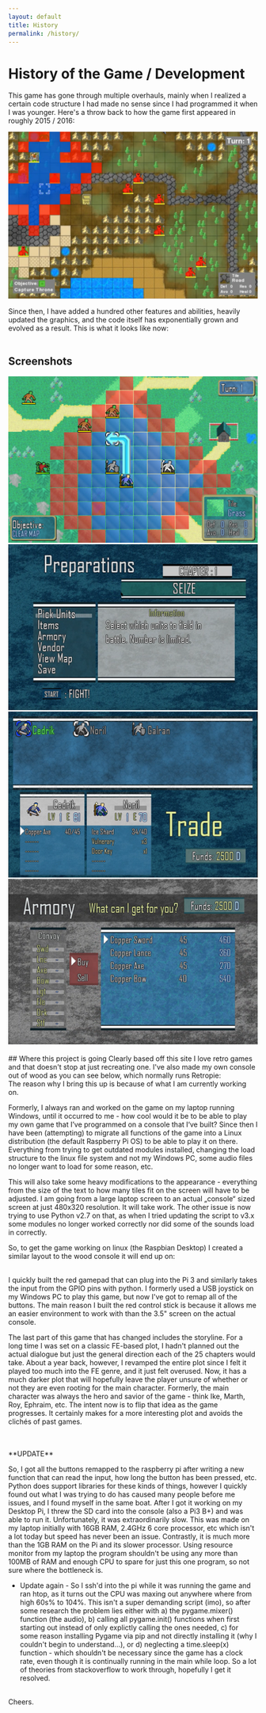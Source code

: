 ```yaml
---
layout: default
title: History
permalink: /history/
---
```


# History of the Game / Development

This game has gone through multiple overhauls, mainly when I realized a certain code structure I had made no sense since I had programmed it when I was younger. Here's a throw back to how the game first appeared in roughly 2015 / 2016:

<img src="/assets/oldVersionScreenshot.png" alt="">

Since then, I have added a hundred other features and abilities, heavily updated the graphics, and the code itself has exponentially grown and evolved as a result. This is what it looks like now:
<br>
<br>
## Screenshots
<img src="/assets/current_map.png" alt="">
<img src="/assets/chapter config.png" alt="">
<img src="/assets/trade chapter config.png" alt="">
<img src="/assets/armory.png" alt="">
<br>
<br>
## Where this project is going
Clearly based off this site I love retro games and that doesn't stop at just recreating one. I've also made my own console out of wood as you can see below, which normally runs Retropie:
<img src="/assets/retropie_front.png" alt="">
<img src="/assets/retropie_back.png" alt="">
<br>
The reason why I bring this up is because of what I am currently working on. 

Formerly, I always ran and worked on the game on my laptop running Windows, until it occurred to me - how cool would it be to be able to play my own game that I’ve programmed on a console that I‘ve built? Since then I have been (attempting) to migrate all functions of the game into a Linux distribution (the default Raspberry Pi OS) to be able to play it on there. Everything from trying to get outdated modules installed, changing the load structure to the linux file system and not my Windows PC, some audio files no longer want to load for some reason, etc.

This will also take some heavy modifications to the appearance - everything from the size of the text to how many tiles fit on the screen will have to be adjusted. I am going from a large laptop screen to an actual „console“ sized screen at just 480x320 resolution. It will take work. The other issue is now trying to use Python v2.7 on that, as when I tried updating the script to v3.x some modules no longer worked correctly nor did some of the sounds load in correctly.

So, to get the game working on linux (the Raspbian Desktop) I created a similar layout to the wood console it will end up on:

<img src="/assets/desktop_enviro.png" alt="">
<img src="/assets/custom_gamepad.png" alt="">
<br>
I quickly built the red gamepad that can plug into the Pi 3 and similarly takes the input from the GPIO pins with python. I formerly used a USB joystick on my Windows PC to play this game, but now I've got to remap all of the buttons. The main reason I built the red control stick is because it allows me an easier environment to work with than the 3.5" screen on the actual console.


The last part of this game that has changed includes the storyline. For a long time I was set on a classic FE-based plot, I hadn't planned out the actual dialogue but just the general direction each of the 25 chapters would take. About a year back, however, I revamped the entire plot since I felt it played too much into the FE genre, and it just felt overused. Now, it has a much darker plot that will hopefully leave the player unsure of whether or not they are even rooting for the main character. Formerly, the main character was always the hero and savior of the game - think Ike, Marth, Roy, Ephraim, etc. The intent now is to flip that idea as the game progresses. It certainly makes for a more interesting plot and avoids the clichés of past games.

<br>
<br>
**UPDATE**

So, I got all the buttons remapped to the raspberry pi after writing a new function that can read the input, how long the button has been pressed, etc. Python does support libraries for these kinds of things, however I quickly found out what I was trying to do has caused many people before me issues, and I found myself in the same boat. After I got it working on my Desktop Pi, I threw the SD card into the console (also a Pi3 B+) and was able to run it. Unfortunately, it was extraordinarily slow. This was made on my laptop initially with 16GB RAM, 2.4GHz 6 core processor, etc which isn't a lot today but speed has never been an issue. Contrastly, it is much more than the 1GB RAM on the Pi and its slower processor. Using resource monitor from my laptop the program shouldn't be using any more than 100MB of RAM and enough CPU to spare for just this one program, so not sure where the bottleneck is. 
 <br>
 - Update again - 
So I ssh'd into the pi while it was running the game and ran htop, as it turns out the CPU was maxing out anywhere where from high 60s% to 104%. This isn't a super demanding script (imo), so after some research the problem lies either with a) the pygame.mixer() function (the audio), b) calling all pygame.init() functions when first starting out instead of only explictly calling the ones needed, c) for some reason installing Pygame via pip and not directly installing it (why I couldn't begin to understand...), or d) neglecting a time.sleep(x) function - which shouldn't be necessary since the game has a clock rate, even though it is continually running in the main while loop. So a lot of theories from stackoverflow to work through, hopefully I get it resolved.
<br>
Cheers.

